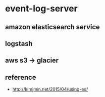 # event-log-server

## amazon elasticsearch service

## logstash

## aws s3 -> glacier

## reference

- http://kimjmin.net/2015/04/using-es/
